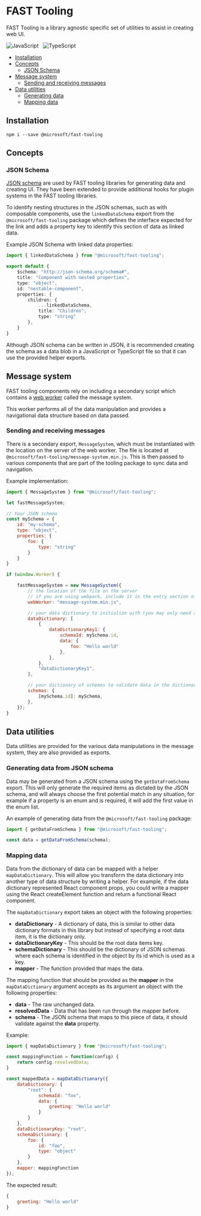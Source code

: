 # FAST Tooling

FAST Tooling is a library agnostic specific set of utilities to assist in creating web UI.

![JavaScript](https://img.shields.io/badge/ES6-Supported-yellow.svg?style=for-the-badge&logo=JavaScript) &nbsp; ![TypeScript](https://img.shields.io/badge/TypeScript-Supported-blue.svg?style=for-the-badge)

- [Installation](#installation)
- [Concepts](#concepts)
    - [JSON Schema](#json-schema)
- [Message system](#message-system)
    - [Sending and receiving messages](#sending-and-receiving-messages)
- [Data utilities](#data-utilities)
    - [Generating data](#generating-data-from-json-schema)
    - [Mapping data](#mapping-data)

## Installation

`npm i --save @microsoft/fast-tooling`

## Concepts

### JSON Schema

[JSON schema](http://json-schema.org/) are used by FAST tooling libraries for generating data and creating UI. They have been extended to provide additional hooks for plugin systems in the FAST tooling libraries.

To identify nesting structures in the JSON schemas, such as with composable components, use the `linkedDataSchema` export from the `@microsoft/fast-tooling` package which defines the interface expected for the link and adds a property key to identify this section of data as linked data.

Example JSON Schema with linked data properties:

```ts
import { linkedDataSchema } from "@microsoft/fast-tooling";

export default {
    $schema: "http://json-schema.org/schema#",
    title: "Component with nested properties",
    type: "object",
    id: "nestable-component",
    properties: {
        children: {
            ...linkedDataSchema,
            title: "Children",
            type: "string"
        },
    }
}
```

Although JSON schema can be written in JSON, it is recommended creating the schema as a data blob in a JavaScript or TypeScript file so that it can use the provided helper exports.

## Message system

FAST tooling components rely on including a secondary script which contains a [web worker](https://developer.mozilla.org/en-US/docs/Web/API/Worker) called the message system.

This worker performs all of the data manipulation and provides a navigational data structure based on data passed.

### Sending and receiving messages

There is a secondary export, `MessageSystem`, which must be instantiated with the location on the server of the web worker. The file is located at `@microsoft/fast-tooling/message-system.min.js`. This is then passed to various components that are part of the tooling package to sync data and navigation.

Example implementation:
```js
import { MessageSystem } from "@microsoft/fast-tooling";

let fastMessageSystem;

// Your JSON schema
const mySchema = {
    id: "my-schema",
    type: "object",
    properties: {
        foo: {
            type: "string"
        }
    }
}

if (window.Worker) {

    fastMessageSystem = new MessageSystem({
        // the location of the file on the server
        // if you are using webpack, include it in the entry section of the config
        webWorker: "message-system.min.js",

        // your data dictionary to initialize with (you may only need a single item)
        dataDictionary: [
            {
                dataDictionaryKey1: {
                    schemaId: mySchema.id,
                    data: {
                        foo: "Hello world"
                    },
                },
            },
            "dataDictionaryKey1",
        ],

        // your dictionary of schemas to validate data in the dictionary
        schemas: {
            [mySchema.id]: mySchema,
        },
    });
}
```

## Data utilities

Data utilities are provided for the various data manipulations in the message system, they are also provided as exports.

### Generating data from JSON schema

Data may be generated from a JSON schema using the `getDataFromSchema` export. This will only generate the required items as dictated by the JSON schema, and will always choose the first potential match in any situation, for example if a property is an enum and is required, it will add the first value in the enum list.

An example of generating data from the `@microsoft/fast-tooling` package:

```javascript
import { getDataFromSchema } from "@microsoft/fast-tooling";

const data = getDataFromSchema(schema);
```

### Mapping data

Data from the dictionary of data can be mapped with a helper `mapDataDictionary`. This will allow you transform the data dictionary into another type of data structure by writing a helper. For example, if the data dictionary represented React component props, you could write a mapper using the React createElement function and return a functional React component.

The `mapDataDictionary` export takes an object with the following properties:

- **dataDictionary** - A dictionary of data, this is similar to other data dictionary formats in this library but instead of specifying a root data item, it is the dictionary only.
- **dataDictionaryKey** - This should be the root data items key.
- **schemaDictionary** - This should be the dictionary of JSON schemas where each schema is identified in the object by its id which is used as a key.
- **mapper** - The function provided that maps the data.

The mapping function that should be provided as the **mapper** in the `mapDataDictionary` argument accepts as its argument an object with the following properties:

- **data** - The raw unchanged data.
- **resolvedData** - Data that has been run through the mapper before.
- **schema** - The JSON schema that maps to this piece of data, it should validate against the **data** property.

Example:

```javascript
import { mapDataDictionary } from "@microsoft/fast-tooling";

const mappingFunction = function(config) {
    return config.resolvedData;
}

const mappedData = mapDataDictionary({
    dataDictionary: {
        "root": {
            schemaId: "foo",
            data: {
                greeting: "Hello world"
            }
        }
    },
    dataDictionaryKey: "root",
    schemaDictionary: {
        foo: {
            id: "foo",
            type: "object"
        }
    },
    mapper: mappingFunction
});

```

The expected result:

```javascript
{
    greeting: "Hello world"
}
```
